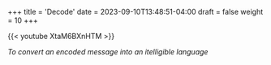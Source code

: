 +++
title = 'Decode'
date = 2023-09-10T13:48:51-04:00
draft = false
weight = 10
+++

{{< youtube XtaM6BXnHTM >}}

*To convert an encoded message into an itelligible language*